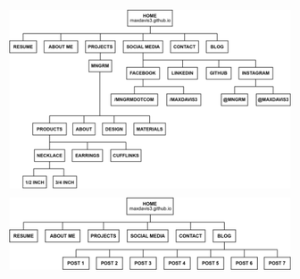 ![This is (hopefully) an image](imgs/wireframe-index.png)

![This is (hopefully) an image](imgs/wireframe-blog-index.png)